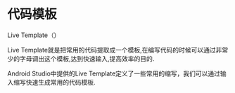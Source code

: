 # 代码模板

Live Template（）

Live Template就是把常用的代码提取成一个模板,在编写代码的时候可以通过非常少的字母调出这个模板,达到快速输入,提高效率的目的.

Android Studio中提供的Live Template定义了一些常用的缩写，我们可以通过输入缩写快速生成常用的代码模板.

